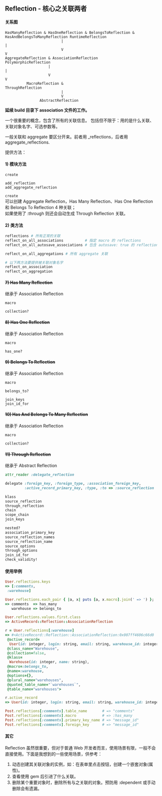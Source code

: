 ## Reflection - 核心之关联两者

#### 关系图

```
HasManyReflection & HasOneReflection & BelongsToReflection & HasAndBelongsToManyReflection RuntimeReflection
                          |                                                                |
                          V                                                                V
AggregateReflection & AssociationReflection                              PolymorphicReflection
                    |                                                       |
                    V                                                       V
          MacroReflection &                                     ThroughReflection
                          |
                          V
                AbstractReflection
```

**延续 build 目录下 association 文件的工作。**

一个很重要的概念，包含了所有的关联信息。
包括但不限于：用的是什么关联、关联对象名字、可选参数等。

一般关联和 aggregate 要区分开来。前者用 _reflections，后者用 aggregate_reflections.

提供方法：

#### 1) 模块方法

```
create

add_reflection
add_aggregate_reflection
```

`create`
<br>可以创建 Aggregate Reflection，Has Many Reflection、Has One Reflection 和 Belongs To Reflection 4 种关联；
<br>如果使用了 :through 则还会自动生成 Through Reflection 关联。

#### 2) 类方法

```ruby
reflections # 所有正常的关联
reflect_on_all_associations          # 指定 macro 的 reflections
reflect_on_all_autosave_associations # 包含 autosave: true 的 reflections

reflect_on_all_aggregations # 所有 aggregate 关联

# 以下两方法要提供被关联对象名字
reflect_on_association
reflect_on_aggregation
```





#### ~~7) Has Many Reflection~~

继承于 Association Reflection

```
macro

collection?
```

#### ~~8) Has One Reflection~~

继承于 Association Reflection

```
macro

has_one?
```

#### ~~9) Belongs To Reflection~~

继承于 Association Reflection

```
macro

belongs_to?

join_keys
join_id_for
```

#### ~~10) Has And Belongs To Many Reflection~~

继承于 Association Reflection

```
macro

collection?
```

#### ~~11) Through Reflection~~

继承于 Abstract Reflection

```ruby
attr_reader :delegate_reflection

delegate :foreign_key, :foreign_type, :association_foreign_key,
         :active_record_primary_key, :type, :to => :source_reflection

klass
source_reflection
through_reflection
chain
scope_chain
join_keys

nested?
association_primary_key
source_reflection_names
source_reflection_name
source_options
through_options
join_id_for
check_validity!
```

#### 使用举例

```ruby
User.reflections.keys
=> [:comments,
 :warehouse]

User.reflections.each_pair { |a, x| puts [a, x.macro].join(' => ') };
=> comments  => has_many
   warehouse => belongs_to

User.reflections.values.first.class
=> ActiveRecord::Reflection::AssociationReflection

r = User.reflections[:warehouse]
=> #<ActiveRecord::Reflection::AssociationReflection:0x007ff4606c66d0
 @active_record=
  User(id: integer, login: string, email: string, warehouse_id: integer),
 @class_name="Warehouse",
 @collection=false,
 @klass=
  Warehouse(id: integer, name: string),
 @macro=:belongs_to,
 @name=:warehouse,
 @options={},
 @plural_name="warehouses",
 @quoted_table_name="`warehouses`",
 @table_name="warehouses">

r.active_record
=> User(id: integer, login: string, email: string, warehouse_id: integer)

Post.reflections[:comments].table_name       # => "comments"
Post.reflections[:comments].macro            # => :has_many
Post.reflections[:comments].primary_key_name # => "message_id"
Post.reflections[:comments].foreign_key      # => "message_id"
```

#### 其它

Reflection 虽然很重要，但对于普通 Web 开发者而言，使用场景有限，一般不会直接使用。下面是我想到的一些使用场景，供参考：

1. 动态创建其关联对象的实例，如：在表单里点击按钮，创建一个嵌套对象(属性)。
2. 查看使用 gem 后引进了什么关联。
3. 删除某个重要对象时，删除所有与之关联的对象。预防用 :dependent 或手动删除会有遗漏。

